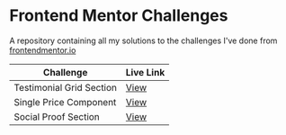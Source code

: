 # Frontend Mentor Challenges

A repository containing all my solutions to the challenges I've done from [frontendmentor.io](https://www.frontendmentor.io/)

| Challenge                | Live Link            |
| --------------------     | -------------------- |
| Testimonial Grid Section | [View](https://testimonial-grid-sec.netlify.app) |
| Single Price Component | [View](https://singleprice-comp.netlify.app/) |
| Social Proof Section | [View](https://socialproof-section.netlify.app/) |
